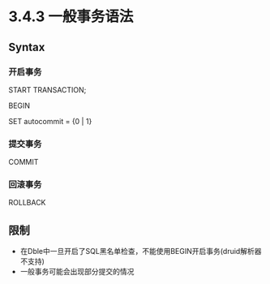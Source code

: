 # 3.4.3 一般事务语法
## Syntax
### 开启事务
START TRANSACTION;

BEGIN

SET autocommit = {0 | 1}

### 提交事务
COMMIT

### 回滚事务
ROLLBACK


## 限制
* 在Dble中一旦开启了SQL黑名单检查，不能使用BEGIN开启事务(druid解析器不支持)
* 一般事务可能会出现部分提交的情况